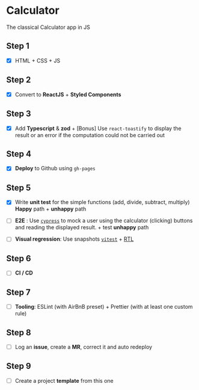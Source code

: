 # Calculator

The classical Calculator app in JS

## Step 1

- [x] HTML + CSS + JS

## Step 2

- [x] Convert to **ReactJS** + **Styled Components**

## Step 3

- [x] Add **Typescript** & **zod** + [Bonus] Use `react-toastify` to display the result or an error if the computation could not be carried out

## Step 4

- [x] **Deploy** to Github using `gh-pages`

## Step 5

- [x] Write **unit test** for the simple functions (add, divide, subtract, multiply) **Happy** path + **unhappy** path

- [ ] **E2E** : Use [`cypress`](https://www.cypress.io/) to mock a user using the calculator (clicking) buttons and reading the displayed result. + test **unhappy** path

- [ ] **Visual regression**: Use snapshots [`vitest`](https://vitest.dev/guide/snapshot.html#use-snapshots) + [RTL](https://testing-library.com/docs/react-testing-library/intro/)

## Step 6

- [ ] **CI / CD**

## Step 7

- [ ] **Tooling**: ESLint (with AirBnB preset) + Prettier (with at least one custom rule)

## Step 8

- [ ] Log an **issue**, create a **MR**, correct it and auto redeploy

## Step 9

- [ ] Create a project **template** from this one
